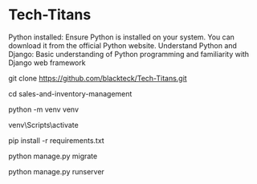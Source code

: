 # Tech-Titans

Python installed: Ensure Python is installed on your system. You can download it from the official Python website.
Understand Python and Django: Basic understanding of Python programming and familiarity with Django web framework

git clone https://github.com/blackteck/Tech-Titans.git

cd sales-and-inventory-management

python -m venv venv

venv\Scripts\activate

pip install -r requirements.txt

python manage.py migrate

python manage.py runserver
